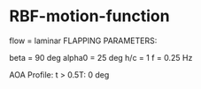 # RBF-motion-function

flow    = laminar
FLAPPING PARAMETERS:

beta    = 90 deg
alpha0  = 25 deg
h/c     = 1
f       = 0.25 Hz

AOA Profile:
t > 0.5T: 0 deg
